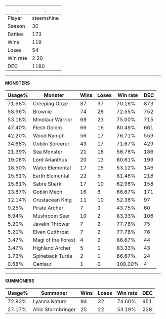 .|.
|-|-
Player|steemshine
Season|30
Battles|173
Wins|119
Loses|54
Win rate|2.20
DEC|1180

---
**MONSTERS**

Usage%|Monster|Wins|Loses|Win rate|DEC|
-|-|-|-|-|-|
71.68%|Creeping Ooze|87|37|70.16%|873|
58.96%|Brownie|74|28|72.55%|752|
53.18%|Minotaur Warrior|69|23|75.00%|715|
47.40%|Flesh Golem|66|16|80.49%|661|
42.20%|Wood Nymph|56|17|76.71%|559|
34.68%|Goblin Sorcerer|43|17|71.67%|429|
21.39%|Sea Monster|21|16|56.76%|186|
19.08%|Lord Arianthus|20|13|60.61%|199|
18.50%|Water Elemental|17|15|53.12%|146|
15.61%|Earth Elemental|22|5|81.48%|218|
15.61%|Sabre Shark|17|10|62.96%|158|
13.87%|Goblin Mech|16|8|66.67%|171|
12.14%|Crustacean King|11|10|52.38%|97|
9.25%|Pirate Archer|7|9|43.75%|60|
6.94%|Mushroom Seer|10|2|83.33%|106|
5.20%|Javelin Thrower|7|2|77.78%|75|
5.20%|Elven Cutthroat|7|2|77.78%|76|
3.47%|Magi of the Forest|4|2|66.67%|44|
3.47%|Highland Archer|5|1|83.33%|43|
1.73%|Spineback Turtle|2|1|66.67%|24|
0.58%|Centaur|1|0|100.00%|4|

---
**SUMMONERS**

Usage%|Summoner|Wins|Loses|Win rate|DEC|
-|-|-|-|-|-|
72.83%|Lyanna Natura|94|32|74.60%|951|
27.17%|Alric Stormbringer|25|22|53.19%|228|
